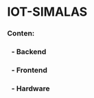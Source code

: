 # IOT-SIMALAS
<h3 align="left">Conten:</h3>
<a href="https://instagram.com/@richardriovaldo" target="_blank" style="text-decoration: none; color: inherit;">
    <h3 style="margin-left: 10px;">- Backend</h3>
</a>
<h3 style="margin-left: 10px;">- Frontend</h3>
<h3 style="margin-left: 10px;">- Hardware</h3>

